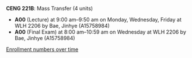 **CENG 221B**: Mass Transfer (4 units)

- **A00** (Lecture) at 9:00 am–9:50 am on Monday, Wednesday, Friday at WLH 2206 by Bae, Jinhye (A15758984)
- **A00** (Final Exam) at 8:00 am–10:59 am on Wednesday at WLH 2206 by Bae, Jinhye (A15758984)

[Enrollment numbers over time](./CENG221B.tsv)

